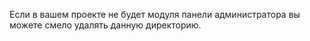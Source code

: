 Если в вашем проекте не будет модуля панели администратора вы можете смело удалять данную директорию.